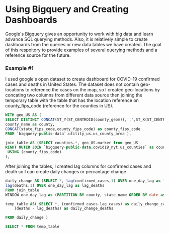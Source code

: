 # Using Bigquery and Creating Dashboards 

  Google's Bigquery gives an opportunity to work with big data and learn advance SQL querying methods. Also, it is relatively simple to create dashboards from the queries or new data tables we have created. The goal of this respoitory to provide examples of several querying methods and a reference source for the future. 
  
### Example #1 

 I used google's open dataset to create dashboard for COVID-19 confirmed cases and deaths in United States. The dataset does not contain geo-locations to reference the cases on the map, so I created geo-locations by concating two columns from different data source then joining the temporary table with the table that has the location reference on county_fips_code (reference for the counties in US).
	
```SQL 
WITH geo_US AS (
SELECT DISTINCT CONCAT(ST_Y(ST_CENTROID(county_geom)),',',ST_X(ST_CENTROID(county_geom))) AS marker,  
county_name as county, 
CONCAT(state_fips_code,county_fips_code) as county_fips_code
FROM `bigquery-public-data`.utility_us.us_county_area ),

join_table AS (SELECT counties.*, geo_US.marker from geo_US 
RIGHT OUTER JOIN `bigquery-public-data.covid19_nyt.us_counties` as counties
 USING (county_fips_code)
),

```

After joining the tables, I created lag columns for confirmed cases and death so I can create daily changes or percantage change. 

```SQL
daily_change AS (SELECT *, lag(confirmed_cases,1) OVER one_day_lag as lag_cases,
lag(deaths,1) OVER one_day_lag as lag_deaths
FROM join_table 
WINDOW one_day_lag as (PARTITION BY county, state_name ORDER BY date asc)),

temp_table AS( SELECT *, (confirmed_cases-lag_cases) as daily_change_cases, 
	(deaths - lag_deaths) as daily_change_deaths 

FROM daily_change )

SELECT * FROM temp_table 

```
